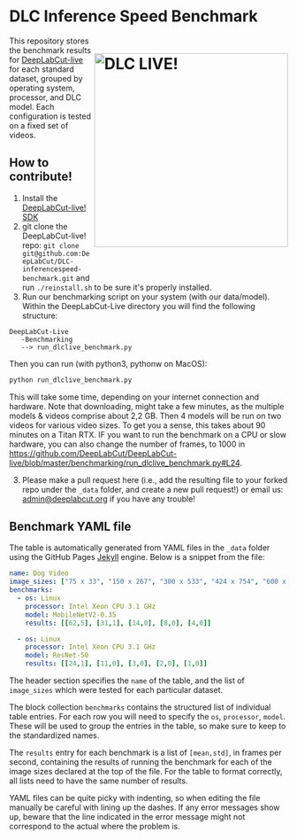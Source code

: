 # DLC Inference Speed Benchmark <img src="https://images.squarespace-cdn.com/content/v1/57f6d51c9f74566f55ecf271/1606082050387-M8M1CFI5DFUZCBAAUI0W/ke17ZwdGBToddI8pDm48kLuMKy7Ws6mFofiFehYynfdZw-zPPgdn4jUwVcJE1ZvWQUxwkmyExglNqGp0IvTJZUJFbgE-7XRK3dMEBRBhUpzp2tFVMcEgqZM8QO7VXXQogrsLnYKC4n4YnYuHC1HMRWygQlqMNAoTF9HaycikLeg/DLClive.png?format=750w" width="350" title="DLC-live" alt="DLC LIVE!" align="right" vspace = "50">

This repository stores the benchmark results for [DeepLabCut-live](https://github.com/DeepLabCut/DeepLabCut-live) for each standard dataset, grouped by operating system, processor, and DLC model. Each configuration is tested on a fixed set of videos.

## How to contribute!

1. Install the [DeepLabCut-live! SDK](https://github.com/DeepLabCut/DeepLabCut-live)
2. git clone the DeepLabCut-live! repo: `git clone git@github.com:DeepLabCut/DLC-inferencespeed-benchmark.git` and run `./reinstall.sh` to be sure it's properly installed.
2. Run our benchmarking script on your system (with our data/model). Within the DeepLabCut-Live directory you will find the following structure:
```
DeepLabCut-Live
   -Benchmarking
   --> run_dlclive_benchmark.py
```

Then you can run (with python3, pythonw on MacOS):

```python
python run_dlclive_benchmark.py
```

This will take some time, depending on your internet connection and hardware. Note that downloading, might take a few minutes, as the multiple models & videos comprise about 2,2 GB. Then 4 models will be run on two videos for various video sizes. To get you a sense,  this takes about 90 minutes on a Titan RTX. IF you want to run the benchmark on a CPU or slow hardware, you can also change the number of frames, to 1000 in https://github.com/DeepLabCut/DeepLabCut-live/blob/master/benchmarking/run_dlclive_benchmark.py#L24.

3. Please make a pull request here (i.e., add the resulting file to your forked repo under the `_data` folder, and create a new pull request!) or email us: admin@deeplabcut.org if you have any trouble!

## Benchmark YAML file

The table is automatically generated from YAML files in the `_data` folder using the GitHub Pages [Jekyll](https://jekyllrb.com/docs/liquid/) engine. Below is a snippet from the file:

```yml
name: Dog Video
image_sizes: ["75 x 33", "150 x 267", "300 x 533", "424 x 754", "600 x 1067"]
benchmarks:
  - os: Linux
    processor: Intel Xeon CPU 3.1 GHz
    model: MobileNetV2-0.35
    results: [[62,5], [31,1], [14,0], [8,0], [4,0]]

  - os: Linux
    processor: Intel Xeon CPU 3.1 GHz
    model: ResNet-50
    results: [[24,1], [11,0], [3,0], [2,0], [1,0]]
```

The header section specifies the `name` of the table, and the list of `image_sizes` which were tested for each particular dataset.

The block collection `benchmarks` contains the structured list of individual table entries. For each row you will need to specify the `os`, `processor`, `model`. These will be used to group the entries in the table, so make sure to keep to the standardized names.

The `results` entry for each benchmark is a list of `[mean,std]`, in frames per second, containing the results of running the benchmark for each of the image sizes declared at the top of the file. For the table to format correctly, all lists need to have the same number of results.

YAML files can be quite picky with indenting, so when editing the file manually be careful with lining up the dashes. If any error messages show up, beware that the line indicated in the error message might not correspond to the actual where the problem is.

